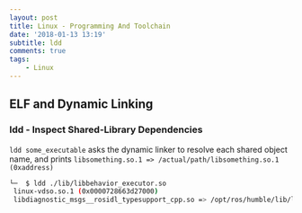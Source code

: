 ```yaml
---
layout: post
title: Linux - Programming And Toolchain
date: '2018-01-13 13:19'
subtitle: ldd
comments: true
tags:
    - Linux
---
```


## ELF and Dynamic Linking

### ldd - Inspect Shared-Library Dependencies

`ldd some_executable` asks the dynamic linker to resolve each shared object name, and prints `libsomething.so.1 => /actual/path/libsomething.so.1 (0xaddress)`

```bash
└─  $ ldd ./lib/libbehavior_executor.so
 linux-vdso.so.1 (0x0000728663d27000)
 libdiagnostic_msgs__rosidl_typesupport_cpp.so => /opt/ros/humble/lib/libdiagnostic_msgs__rosidl_typesupport_cpp.so (0x0000728663aaa000)
```
